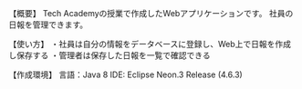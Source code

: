 【概要】
Tech Academyの授業で作成したWebアプリケーションです。
社員の日報を管理できます。
 
【使い方】
・社員は自分の情報をデータベースに登録し、Web上で日報を作成し保存する
・管理者は保存した日報を一覧で確認できる

【作成環境】
 言語：Java 8
 IDE: Eclipse Neon.3 Release (4.6.3)
